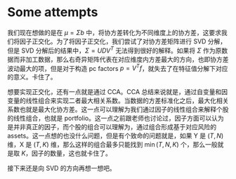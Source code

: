 # Some attempts

我们现在想做的是在 $\mu = \Sigma b$ 中，将协方差转化为不同维度上的协方差，这要求我们将因子正交化。为了将因子正交化，我们尝试了对协方差矩阵进行 SVD 分解，但是 SVD 分解后的结果中，$\Sigma = UDV^T$ 无法得到很好的解释。如果将 $\Sigma$ 作为原数据而非加工数据，那么右奇异矩阵代表在对应维度内方差最大的方向，也即协方差波动最大的项，但是对于构造 pc factors $p = V^T f$，就失去了在特征值分解下对应的意义。卡住了。

想要实现正交化，还有一点就是通过 CCA。CCA 总结来说就是，通过自变量和因变量的线性组合来实现二者最大相关系数。当数据的方差标准化之后，最大化相关系数也就是最大化协方差。这一点可以理解为我们通过因子的线性组合来解释个股的线性组合，也就是 portfolio。这一点之前跟老师也讨论过，因子方面可以认为是并非真正的因子，而个股的组合可以理解为，通过组合形成基于对应风险的 assets。这一点想的也没什么问题，但是有个致命的问题就是，如果 Y 是 $(T,N)$ 维，X 是 $(T,K)$ 维，那么这样的组合最多只能找到 $\min (T,N,K)$ 个，那么一般就是取 $K$，因子的数量，这也就卡住了。

接下来还是向 SVD 的方向再想一想吧。













